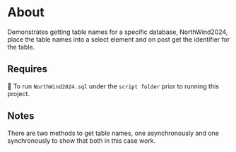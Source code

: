 ﻿# About


Demonstrates getting table names for a specific database, NorthWind2024, place the table names into a select element and on post get the identifier for the table.

## Requires

:stop_sign:
To run `NorthWind2024.sql` under the `script folder` prior to running this project.

## Notes

There are two methods to get table names, one asynchronously and one synchronously to show that both in this case work.